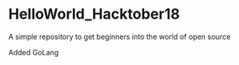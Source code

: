 # HelloWorld_Hacktober18
A simple repository to get beginners into the world of open source

Added GoLang